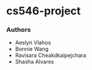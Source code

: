 # cs546-project

### Authors
- Aeslyn Vlahos
- Bonnie Wang
- Ravisara Cheakdkaipejchara
- Shasha Alvares
